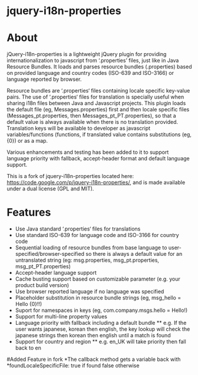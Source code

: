 jquery-i18n-properties
======================

# About

jQuery-i18n-properties is a lightweight jQuery plugin for providing internationalization to javascript from ‘.properties’ files, just like in Java Resource Bundles. It loads and parses resource bundles (.properties) based on provided language and country codes (ISO-639 and ISO-3166) or language reported by browser.

Resource bundles are ‘.properties‘ files containing locale specific key-value pairs. The use of ‘.properties‘ files for translation is specially useful when sharing i18n files between Java and Javascript projects. This plugin loads the default file (eg, Messages.properties) first and then locale specific files (Messages_pt.properties, then Messages_pt_PT.properties), so that a default value is always available when there is no translation provided. Translation keys will be available to developer as javascript variables/functions (functions, if translated value contains substitutions (eg, {0}) or as a map.

Various enhancements and testing has been added to it to support language priority with fallback, accept-header format and default language support.

This is a fork of jquery-i18n-properties located here: https://code.google.com/p/jquery-i18n-properties/, and is made available under a dual license (GPL and MIT).


# Features
* Use Java standard ‘.properties‘ files for translations
* Use standard ISO-639 for language code and ISO-3166 for country code
* Sequential loading of resource bundles from base language to user-specified/browser-specified so there is always a default value for an untranslated string (eg: msg.properties, msg_pt.properties, msg_pt_PT.properties)
* Accept-header language support
* Cache busting support based on customizable parameter (e.g. your product build version)
* Use browser reported language if no language was specified
* Placeholder substitution in resource bundle strings (eg, msg_hello = Hello {0}!!)
* Suport for namespaces in keys (eg, com.company.msgs.hello = Hello!)
* Support for multi-line property values
* Language priority with fallback including a default bundle
** e.g. If the user wants japanese, korean then english, the key lookup will check the japanese strings then korean then english until a match is found
* Support for country and region
** e.g. en_UK will take priority then fall back to en

#Added Feature in fork
*The callback method gets a variable back with
    *foundLocaleSpecificFile: true if found false otherwise
